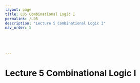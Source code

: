 ```yaml
---
layout: page
title: L05 Combinational Logic I
permalink: /L05
description: "Lecture 5 Combinational Logic I"
nav_order: 5





---
```


# Lecture 5 Combinational Logic I